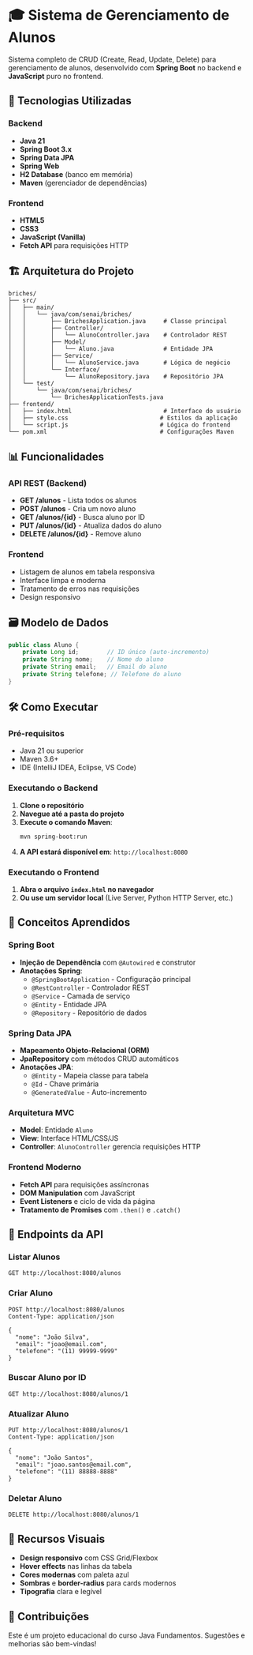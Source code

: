 # 🎓 Sistema de Gerenciamento de Alunos

Sistema completo de CRUD (Create, Read, Update, Delete) para gerenciamento de alunos, desenvolvido com **Spring Boot** no backend e **JavaScript** puro no frontend.

## 🚀 Tecnologias Utilizadas

### Backend
- **Java 21**
- **Spring Boot 3.x**
- **Spring Data JPA**
- **Spring Web**
- **H2 Database** (banco em memória)
- **Maven** (gerenciador de dependências)

### Frontend
- **HTML5**
- **CSS3**
- **JavaScript (Vanilla)**
- **Fetch API** para requisições HTTP

## 🏗️ Arquitetura do Projeto

```
briches/
├── src/
│   ├── main/
│   │   └── java/com/senai/briches/
│   │       ├── BrichesApplication.java     # Classe principal
│   │       ├── Controller/
│   │       │   └── AlunoController.java    # Controlador REST
│   │       ├── Model/
│   │       │   └── Aluno.java              # Entidade JPA
│   │       ├── Service/
│   │       │   └── AlunoService.java       # Lógica de negócio
│   │       └── Interface/
│   │           └── AlunoRepository.java    # Repositório JPA
│   └── test/
│       └── java/com/senai/briches/
│           └── BrichesApplicationTests.java
├── frontend/
│   ├── index.html                          # Interface do usuário
│   ├── style.css                          # Estilos da aplicação
│   └── script.js                          # Lógica do frontend
└── pom.xml                                # Configurações Maven
```

## 📊 Funcionalidades

### API REST (Backend)
- **GET /alunos** - Lista todos os alunos
- **POST /alunos** - Cria um novo aluno
- **GET /alunos/{id}** - Busca aluno por ID
- **PUT /alunos/{id}** - Atualiza dados do aluno
- **DELETE /alunos/{id}** - Remove aluno

### Frontend
- Listagem de alunos em tabela responsiva
- Interface limpa e moderna
- Tratamento de erros nas requisições
- Design responsivo

## 🗃️ Modelo de Dados

```java
public class Aluno {
    private Long id;        // ID único (auto-incremento)
    private String nome;    // Nome do aluno
    private String email;   // Email do aluno
    private String telefone; // Telefone do aluno
}
```

## 🛠️ Como Executar

### Pré-requisitos
- Java 21 ou superior
- Maven 3.6+
- IDE (IntelliJ IDEA, Eclipse, VS Code)

### Executando o Backend
1. **Clone o repositório**
2. **Navegue até a pasta do projeto**
3. **Execute o comando Maven**:
   ```bash
   mvn spring-boot:run
   ```
4. **A API estará disponível em**: `http://localhost:8080`

### Executando o Frontend
1. **Abra o arquivo `index.html` no navegador**
2. **Ou use um servidor local** (Live Server, Python HTTP Server, etc.)

## 🎯 Conceitos Aprendidos

### Spring Boot
- **Injeção de Dependência** com `@Autowired` e construtor
- **Anotações Spring**:
  - `@SpringBootApplication` - Configuração principal
  - `@RestController` - Controlador REST
  - `@Service` - Camada de serviço
  - `@Entity` - Entidade JPA
  - `@Repository` - Repositório de dados

### Spring Data JPA
- **Mapeamento Objeto-Relacional (ORM)**
- **JpaRepository** com métodos CRUD automáticos
- **Anotações JPA**:
  - `@Entity` - Mapeia classe para tabela
  - `@Id` - Chave primária
  - `@GeneratedValue` - Auto-incremento

### Arquitetura MVC
- **Model**: Entidade `Aluno`
- **View**: Interface HTML/CSS/JS
- **Controller**: `AlunoController` gerencia requisições HTTP

### Frontend Moderno
- **Fetch API** para requisições assíncronas
- **DOM Manipulation** com JavaScript
- **Event Listeners** e ciclo de vida da página
- **Tratamento de Promises** com `.then()` e `.catch()`

## 🔧 Endpoints da API

### Listar Alunos
```http
GET http://localhost:8080/alunos
```

### Criar Aluno
```http
POST http://localhost:8080/alunos
Content-Type: application/json

{
  "nome": "João Silva",
  "email": "joao@email.com",
  "telefone": "(11) 99999-9999"
}
```

### Buscar Aluno por ID
```http
GET http://localhost:8080/alunos/1
```

### Atualizar Aluno
```http
PUT http://localhost:8080/alunos/1
Content-Type: application/json

{
  "nome": "João Santos",
  "email": "joao.santos@email.com",
  "telefone": "(11) 88888-8888"
}
```

### Deletar Aluno
```http
DELETE http://localhost:8080/alunos/1
```

## 🎨 Recursos Visuais

- **Design responsivo** com CSS Grid/Flexbox
- **Hover effects** nas linhas da tabela
- **Cores modernas** com paleta azul
- **Sombras** e **border-radius** para cards modernos
- **Tipografia** clara e legível


## 🤝 Contribuições

Este é um projeto educacional do curso Java Fundamentos. Sugestões e melhorias são bem-vindas!
